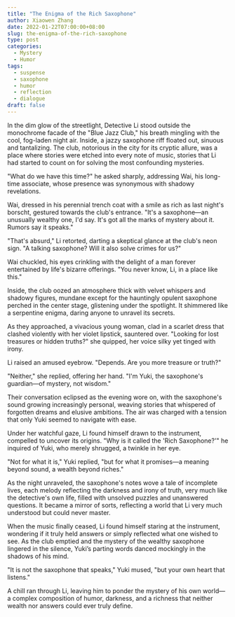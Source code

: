 ```yaml
---
title: "The Enigma of the Rich Saxophone"
author: Xiaowen Zhang
date: 2022-01-22T07:00:00+08:00
slug: the-enigma-of-the-rich-saxophone
type: post
categories:
  - Mystery
  - Humor
tags:
  - suspense
  - saxophone
  - humor
  - reflection
  - dialogue
draft: false
---
```


In the dim glow of the streetlight, Detective Li stood outside the monochrome facade of the "Blue Jazz Club," his breath mingling with the cool, fog-laden night air. Inside, a jazzy saxophone riff floated out, sinuous and tantalizing. The club, notorious in the city for its cryptic allure, was a place where stories were etched into every note of music, stories that Li had started to count on for solving the most confounding mysteries.

"What do we have this time?" he asked sharply, addressing Wai, his long-time associate, whose presence was synonymous with shadowy revelations.

Wai, dressed in his perennial trench coat with a smile as rich as last night's borscht, gestured towards the club's entrance. "It's a saxophone—an unusually wealthy one, I'd say. It's got all the marks of mystery about it. Rumors say it speaks."

"That's absurd," Li retorted, darting a skeptical glance at the club's neon sign. "A talking saxophone? Will it also solve crimes for us?"

Wai chuckled, his eyes crinkling with the delight of a man forever entertained by life's bizarre offerings. "You never know, Li, in a place like this."

Inside, the club oozed an atmosphere thick with velvet whispers and shadowy figures, mundane except for the hauntingly opulent saxophone perched in the center stage, glistening under the spotlight. It shimmered like a serpentine enigma, daring anyone to unravel its secrets.

As they approached, a vivacious young woman, clad in a scarlet dress that clashed violently with her violet lipstick, sauntered over. "Looking for lost treasures or hidden truths?" she quipped, her voice silky yet tinged with irony.

Li raised an amused eyebrow. "Depends. Are you more treasure or truth?"

"Neither," she replied, offering her hand. "I'm Yuki, the saxophone's guardian—of mystery, not wisdom."

Their conversation eclipsed as the evening wore on, with the saxophone's sound growing increasingly personal, weaving stories that whispered of forgotten dreams and elusive ambitions. The air was charged with a tension that only Yuki seemed to navigate with ease.

Under her watchful gaze, Li found himself drawn to the instrument, compelled to uncover its origins. "Why is it called the 'Rich Saxophone?'" he inquired of Yuki, who merely shrugged, a twinkle in her eye.

"Not for what it is," Yuki replied, "but for what it promises—a meaning beyond sound, a wealth beyond riches."

As the night unraveled, the saxophone's notes wove a tale of incomplete lives, each melody reflecting the darkness and irony of truth, very much like the detective's own life, filled with unsolved puzzles and unanswered questions. It became a mirror of sorts, reflecting a world that Li very much understood but could never master.

When the music finally ceased, Li found himself staring at the instrument, wondering if it truly held answers or simply reflected what one wished to see. As the club emptied and the mystery of the wealthy saxophone lingered in the silence, Yuki’s parting words danced mockingly in the shadows of his mind.

"It is not the saxophone that speaks," Yuki mused, "but your own heart that listens."

A chill ran through Li, leaving him to ponder the mystery of his own world—a complex composition of humor, darkness, and a richness that neither wealth nor answers could ever truly define.
